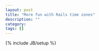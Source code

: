 ```yaml
---
layout: post
title: "More fun with Rails time zones"
description: ""
category: 
tags: []
---
```

{% include JB/setup %}
